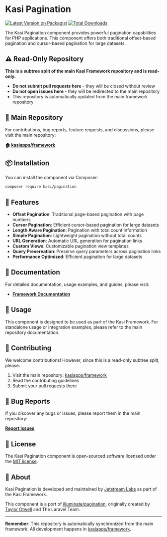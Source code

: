 # Kasi Pagination

[![Latest Version on Packagist](https://img.shields.io/packagist/v/kasi/pagination.svg?style=flat)](https://packagist.org/packages/kasi/pagination)
[![Total Downloads](https://img.shields.io/packagist/dt/kasi/pagination.svg?style=flat)](https://packagist.org/packages/kasi/pagination)

The Kasi Pagination component provides powerful pagination capabilities for PHP applications. This component offers both traditional offset-based pagination and cursor-based pagination for large datasets.

## ⚠️ Read-Only Repository

**This is a subtree split of the main Kasi Framework repository and is read-only.**

- **Do not submit pull requests here** - they will be closed without review
- **Do not open issues here** - they will be redirected to the main repository
- This repository is automatically updated from the main framework repository

## 📍 Main Repository

For contributions, bug reports, feature requests, and discussions, please visit the main repository:

**🏠 [kasiapps/framework](https://github.com/kasiapps/framework)**

## 📦 Installation

You can install the component via Composer:

```bash
composer require kasi/pagination
```

## 🚀 Features

- **Offset Pagination**: Traditional page-based pagination with page numbers
- **Cursor Pagination**: Efficient cursor-based pagination for large datasets
- **Length Aware Pagination**: Pagination with total count information
- **Simple Pagination**: Lightweight pagination without total counts
- **URL Generation**: Automatic URL generation for pagination links
- **Custom Views**: Customizable pagination view templates
- **Query Preservation**: Preserve query parameters across pagination links
- **Performance Optimized**: Efficient pagination for large datasets

## 📖 Documentation

For detailed documentation, usage examples, and guides, please visit:

- **[Framework Documentation](https://docs.kasiapp.com)**

## 🔧 Usage

This component is designed to be used as part of the Kasi Framework. For standalone usage or integration examples, please refer to the main repository documentation.

## 🤝 Contributing

We welcome contributions! However, since this is a read-only subtree split, please:

1. Visit the main repository: [kasiapps/framework](https://github.com/kasiapps/framework)
2. Read the contributing guidelines
3. Submit your pull requests there

## 🐛 Bug Reports

If you discover any bugs or issues, please report them in the main repository:

**[Report Issues](https://github.com/kasiapps/framework/issues)**

## 📄 License

The Kasi Pagination component is open-sourced software licensed under the [MIT license](LICENSE.md).

## 🏢 About

Kasi Pagination is developed and maintained by [Jetstream Labs](https://jetstreamlabs.com) as part of the Kasi Framework.

This component is a port of [illuminate/pagination](https://github.com/illuminate/pagination), originally created by [Taylor Otwell](https://github.com/taylorotwell) and The Laravel Team.

---

**Remember**: This repository is automatically synchronized from the main framework. All development happens in [kasiapps/framework](https://github.com/kasiapps/framework).
